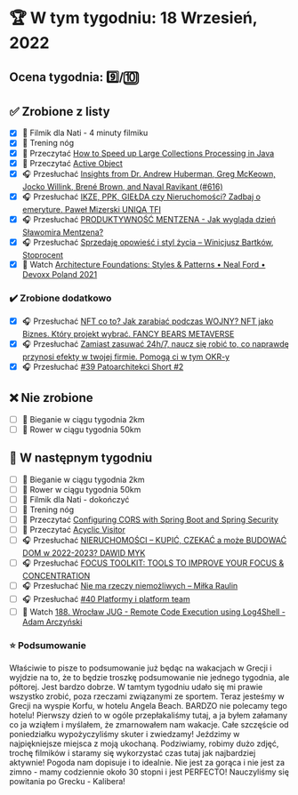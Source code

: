 # 🏆 W tym tygodniu: 18 Wrzesień, 2022

## Ocena tygodnia: 9️⃣/🔟

## ✅ Zrobione z listy
- [x] 🎥 Filmik dla Nati - 4 minuty filmiku
- [x] 🦵 Trening nóg
- [x] 📗 Przeczytać [How to Speed up Large Collections Processing in Java](https://www.infoq.com/articles/java-collections-streams/)
- [x] 📗 Przeczytać [Active Object](https://java-design-patterns.com/patterns/active-object/)
- [x] 🎧 Przesłuchać [Insights from Dr. Andrew Huberman, Greg McKeown, Jocko Willink, Brené Brown, and Naval Ravikant (#616)](https://tim.blog/2022/08/24/insights-from-dr-andrew-huberman-greg-mckeown-jocko-willink-brene-brown-and-naval-ravikant/)
- [x] 🎧 Przesłuchać [IKZE, PPK, GIEŁDA czy Nieruchomości? Zadbaj o emeryture. Paweł Mizerski UNIQA TFI](https://www.biznesmisja.pl/ikze-ppk-gielda-czy-nieruchomosci-zadbaj-o-emeryture-pawel-mizerski-uniqa-tfi/)
- [x] 🎧 Przesłuchać [PRODUKTYWNOŚĆ MENTZENA - Jak wygląda dzień Sławomira Mentzena?](https://podcasts.apple.com/us/podcast/produktywno%C5%9B%C4%87-mentzena-jak-wygl%C4%85da-dzie%C5%84-s%C5%82awomira/id1393824546?i=1000577424251)
- [x] 🎧 Przesłuchać [Sprzedaję opowieść i styl życia – Winicjusz Bartków, Stoprocent](https://zaprojektujswojezycie.pl/sprzedaje-opowiesc-i-styl-zycia-winicjusz-bartkow-stoprocent/)
- [x] 🎥 Watch [Architecture Foundations: Styles & Patterns • Neal Ford • Devoxx Poland 2021](https://youtu.be/PRFhF1jNubc)

### ✔️ Zrobione dodatkowo
- [x] 🎧 Przesłuchać [NFT co to? Jak zarabiać podczas WOJNY? NFT jako Biznes. Który projekt wybrać. FANCY BEARS METAVERSE](https://www.biznesmisja.pl/nft-co-to-jak-zarabiac-podczas-wojny-nft-jako-biznes-ktory-projekt-wybrac-fancy-bears-metaverse/)
- [x] 🎧 Przesłuchać [Zamiast zasuwać 24h/7, naucz się robić to, co naprawdę przynosi efekty w twojej firmie. Pomogą ci w tym OKR-y](https://malawielkafirma.pl/okr-w-jednoosobowej-firmie/)
- [x] 🎧 Przesłuchać [#39 Patoarchitekci Short #2](https://patoarchitekci.io/39/)

## ❌ Nie zrobione
- [ ] 🏃 Bieganie w ciągu tygodnia 2km
- [ ] 🚴 Rower w ciągu tygodnia 50km

## 📝 W następnym tygodniu
- [ ] 🏃 Bieganie w ciągu tygodnia 2km
- [ ] 🚴 Rower w ciągu tygodnia 50km
- [ ] 🎥 Filmik dla Nati - dokończyć
- [ ] 🦵 Trening nóg
- [ ] 📗 Przeczytać [Configuring CORS with Spring Boot and Spring Security](https://reflectoring.io/spring-cors/)
- [ ] 📗 Przeczytać [Acyclic Visitor](https://java-design-patterns.com/patterns/acyclic-visitor/)
- [ ] 🎧 Przesłuchać [NIERUCHOMOŚCI – KUPIĆ, CZEKAĆ a może BUDOWAĆ DOM w 2022-2023? DAWID MYK](https://www.biznesmisja.pl/nieruchomosci-kupic-czekac-a-moze-budowac-dom-w-2022-2023-dawid-myk/)
- [ ] 🎧 Przesłuchać [FOCUS TOOLKIT: TOOLS TO IMPROVE YOUR FOCUS & CONCENTRATION](https://hubermanlab.com/focus-toolkit-tools-to-improve-your-focus-and-concentration/)
- [ ] 🎧 Przesłuchać [Nie ma rzeczy niemożliwych – Miłka Raulin](https://zaprojektujswojezycie.pl/nie-ma-rzeczy-niemozliwych-milka-raulin/)
- [ ] 🎧 Przesłuchać [#40 Platformy i platform team](https://patoarchitekci.io/40/)
- [ ] 🎥 Watch [188. Wrocław JUG - Remote Code Execution using Log4Shell - Adam Arczyński](https://youtu.be/6PLhse26mEA)

### ⭐ Podsumowanie
Właściwie to pisze to podsumowanie już będąc na wakacjach w Grecji i wyjdzie na to, że to będzie troszkę podsumowanie nie jednego tygodnia, ale półtorej. Jest bardzo dobrze. W tamtym tygodniu udało się mi prawie wszystko zrobić, poza rzeczami związanymi ze sportem. Teraz jesteśmy w Grecji na wyspie Korfu, w hotelu Angela Beach. BARDZO nie polecamy tego hotelu! Pierwszy dzień to w ogóle przepłakaliśmy tutaj, a ja byłem załamany co ja wziąłem i myślałem, że zmarnowałem nam wakacje. Całe szczęście od poniedziałku wypożyczyliśmy skuter i zwiedzamy! Jeździmy w najpiękniejsze miejsca z moją ukochaną. Podziwiamy, robimy dużo zdjęć, trochę filmików i staramy się wykorzystać czas tutaj jak najbardziej aktywnie! Pogoda nam dopisuje i to idealnie. Nie jest za gorąca i nie jest za zimno - mamy codziennie około 30 stopni i jest PERFECTO! Nauczyliśmy się powitania po Grecku - Kalibera! 

